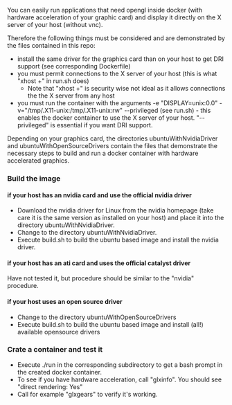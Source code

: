 You can easily run applications that need opengl inside docker (with hardware acceleration of your graphic card) and display it directly on the X server of your host (without vnc).

Therefore the following things must be considered and are demonstrated by the files contained in this repo:
* install the same driver for the graphics card than on your host to get DRI support (see corresponding Dockerfile)
* you must permit connections to the X server of your host (this is what "xhost +" in run.sh does)
  * Note that "xhost +" is security wise not ideal as it allows connections the the X server from any host
* you must run the container with the arguments -e "DISPLAY=unix:0.0" -v="/tmp/.X11-unix:/tmp/.X11-unix:rw" --privileged (see run.sh) - this enables the docker container to use the X server of your host. "--privileged" is essential if you want DRI support.

Depending on your graphics card, the directories ubuntuWithNvidiaDriver and ubuntuWithOpenSourceDrivers contain the files that demonstrate the necessary steps to build and run a docker container with hardware accelerated graphics.

### Build the image
#### if your host has an nvidia card and use the official nvidia driver
* Download the nvidia driver for Linux from the nvidia homepage (take care it is the same version as installed on your host) and place it into the directory ubuntuWithNvidiaDriver.
* Change to the directory ubuntuWithNvidiaDriver.
* Execute build.sh to build the ubuntu based image and install the nvidia driver.

#### if your host has an ati card and uses the official catalyst driver
Have not tested it, but procedure should be similar to the "nvidia" procedure.

#### if your host uses an open source driver
* Change to the directory ubuntuWithOpenSourceDrivers
* Execute build.sh to build the ubuntu based image and install (all!) available opensource drivers

### Crate a container and test it
* Execute ./run in the corresponding subdirectory to get a bash prompt in the created docker container.
* To see if you have hardware acceleration, call "glxinfo". You should see "direct rendering: Yes"
* Call for example "glxgears" to verify it's working.
